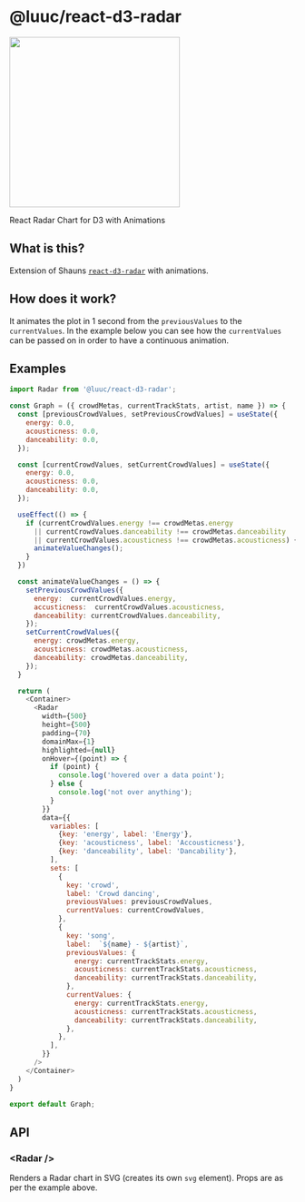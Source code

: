 # @luuc/react-d3-radar

<img src="http://i.imgur.com/rgJ7bXi.png" width="300">

React Radar Chart for D3 with Animations

## What is this?

Extension of Shauns [`react-d3-radar`](https://github.com/shauns/react-d3-radar) with animations.

## How does it work?
It animates the plot in 1 second from the `previousValues` to the `currentValues`. In the example below you can see how the `currentValues` can be passed on in order to have a continuous animation.

## Examples

```js
import Radar from '@luuc/react-d3-radar';

const Graph = ({ crowdMetas, currentTrackStats, artist, name }) => {
  const [previousCrowdValues, setPreviousCrowdValues] = useState({
    energy: 0.0, 
    acousticness: 0.0,
    danceability: 0.0,
  });

  const [currentCrowdValues, setCurrentCrowdValues] = useState({
    energy: 0.0, 
    acousticness: 0.0, 
    danceability: 0.0,
  });

  useEffect(() => {
    if (currentCrowdValues.energy !== crowdMetas.energy
      || currentCrowdValues.danceability !== crowdMetas.danceability
      || currentCrowdValues.acousticness !== crowdMetas.acousticness) {
      animateValueChanges();
    }
  })

  const animateValueChanges = () => {
    setPreviousCrowdValues({
      energy:  currentCrowdValues.energy,
      accusticness:  currentCrowdValues.acousticness,
      danceability: currentCrowdValues.danceability,
    });
    setCurrentCrowdValues({
      energy: crowdMetas.energy,
      acousticness: crowdMetas.acousticness,
      danceability: crowdMetas.danceability,
    });
  }

  return (
    <Container>
      <Radar
        width={500}
        height={500}
        padding={70}
        domainMax={1}
        highlighted={null}
        onHover={(point) => {
          if (point) {
            console.log('hovered over a data point');
          } else {
            console.log('not over anything');
          }
        }}
        data={{
          variables: [
            {key: 'energy', label: 'Energy'},
            {key: 'acousticness', label: 'Accousticness'},
            {key: 'danceability', label: 'Dancability'},
          ],
          sets: [
            {
              key: 'crowd',
              label: 'Crowd dancing',
              previousValues: previousCrowdValues,
              currentValues: currentCrowdValues,
            },
            {
              key: 'song',
              label:  `${name} - ${artist}`,
              previousValues: {
                energy: currentTrackStats.energy, 
                acousticness: currentTrackStats.acousticness,
                danceability: currentTrackStats.danceability,
              },
              currentValues: {
                energy: currentTrackStats.energy, 
                acousticness: currentTrackStats.acousticness,
                danceability: currentTrackStats.danceability,
              },
            },
          ],
        }}
      />
    </Container>
  )
}

export default Graph;
```
## API

### &lt;Radar />

Renders a Radar chart in SVG (creates its own `svg` element). Props are as per the example above.
